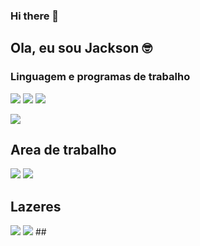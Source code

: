 ### Hi there 👋

## Ola, eu sou Jackson 🤓 



### Linguagem e programas de trabalho
<img src="https://img.shields.io/badge/HTML5-E34F26?style=for-the-badge&logo=html5&logoColor=white"></img>
<img src="https://img.shields.io/badge/CSS3-1572B6?style=for-the-badge&logo=css3&logoColor=white"></img>
<img src="https://img.shields.io/badge/JavaScript-323330?style=for-the-badge&logo=javascript&logoColor=F7DF1E"></img>

<img src="https://img.shields.io/badge/Made%20for-VSCode-1f425f.svg"></img>



## Area de trabalho
<img src="https://img.shields.io/badge/NVIDIA-GT420-76B900?style=for-the-badge&logo=nvidia&logoColor=white"></img>
<img src="https://img.shields.io/badge/Intel-Core_i5_2400th-0071C5?style=for-the-badge&logo=intel&logoColor=white"></img>

## Lazeres
<img src="https://img.shields.io/badge/Steam-000000?style=for-the-badge&logo=steam&logoColor=white">
<img src="https://img.shields.io/badge/Spotify-1ED760?&style=for-the-badge&logo=spotify&logoColor=white">
##
<img src="https://github-readme-stats.vercel.app/api?username=wtjackk&theme=blue-green" alt="">

<img src="https://github-readme-stats.vercel.app/api/top-langs/?username=wtjackk&theme=blue-green" alt=""></img>

